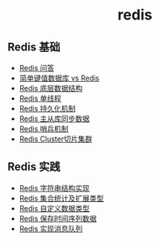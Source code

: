 <h1 align="center">
    redis
</h1>

## Redis 基础
- [Redis 问答](Redis问答.md)
- [简单键值数据库 vs Redis](简单键值数据库vsRedis.md)
- [Redis 底层数据结构](Redis底层数据结构.md)
- [Redis 单线程](Redis单线程.md)
- [Redis 持久化机制](Redis持久化机制.md)
- [Redis 主从库同步数据](Redis主从库同步数据.md)
- [Redis 哨兵机制](Redis哨兵机制.md)
- [Redis Cluster切片集群](RedisCluster切片集群.md)

## Redis 实践
- [Redis 字符串结构实现](Redis字符串结构实现.md)
- [Redis 集合统计及扩展类型](Redis集合统计及扩展类型.md)
- [Redis 自定义数据类型](Redis自定义数据类型.md)
- [Redis 保存时间序列数据](Redis保存时间序列数据.md)
- [Redis 实现消息队列](Redis实现消息队列.md)

